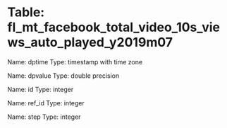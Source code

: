 Table: fl_mt_facebook_total_video_10s_views_auto_played_y2019m07
================================================================

Name: dptime
Type: timestamp with time zone

Name: dpvalue
Type: double precision

Name: id
Type: integer

Name: ref_id
Type: integer

Name: step
Type: integer

